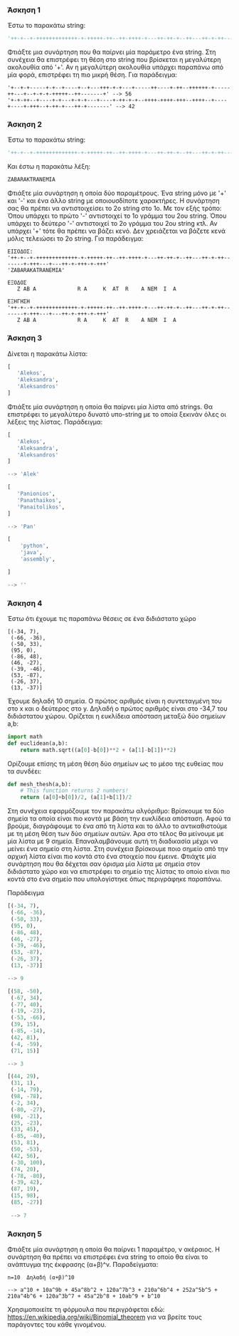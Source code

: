 ### Άσκηση 1
Έστω το παρακάτω string:
```python
'++-+--+-+++++++++++++-+-+++++-++--++-++++-+---++-++-+--++---++-+-++-------+-+++---+---++-+-+++-+-+++'
```

Φτιάξτε μια συνάρτηση που θα παίρνει μία παράμετρο ένα string. Στη συνέχεια θα επιστρέφει τη θέση στο string που βρίσκεται η μεγαλύτερη ακολουθία από '+'. Αν η μεγαλύτερη ακολουθία υπάρχει παραπάνω από μία φορά, επιστρέφει τη πιο μικρή θέση.
Για παράδειγμα:

```text
'+--+-+-----+-+--+----+--+---+++-+-+---+-----++----+-++--++++++-+-----++---+--+-+-+-+++++--++-------+' --> 56
'+-+-++--+----+-+---+-+-+---+----+-++-+-+--++++-++++-+++--++++--+----+----+-+++--+-++-+---++-+-------' --> 42
```


### Άσκηση 2
Έστω το παρακάτω string:
```python
'++-+--+-+++++++++++++-+-+++++-++--++-++++-+---++-++-+--++---++-+-++-------+-+++---+---++-+-+++-+-+++'
```
Και έστω η παρακάτω λέξη:
```python
ZABARAKTRANEMIA
```
 
Φτιάξτε μία συνάρτηση η οποία δύο παραμέτρους. Ένα string μόνο με '+' και '-' και ένα άλλο string με οποιουσδίποτε χαρακτήρες. Η συνάρτηση σας θα πρέπει να αντιστοιχείσει το 2ο string στο 1ο. Με τον εξής τρόπο: Όπου υπάρχει το πρώτο '-' αντιστοιχεί το 1ο γράμμα του 2ου string. Όπου υπάρχει το δεύτερο '-' αντιστοιχεί το 2ο γράμμα του 2ου string κτλ. Αν υπάρχει '+' τότε θα πρέπει να βάζει κενό.  Δεν χρειάζεται να βάζετε κενά μόλις τελειώσει το 2o string. Για παράδειγμα:

```text
ΕΙΣΟΔΟΣ:
'++-+--+-+++++++++++++-+-+++++-++--++-++++-+---++-++-+--++---++-+-++-------+-+++---+---++-+-+++-+-+++'
'ZABARAKATRANEMIA'

ΕΞΟΔΟΣ
   Z AB A             R A     K  AT  R    A NEM  I  A

ΕΞΗΓΗΣΗ
'++-+--+-+++++++++++++-+-+++++-++--++-++++-+---++-++-+--++---++-+-++-------+-+++---+---++-+-+++-+-+++'
   Z AB A             R A     K  AT  R    A NEM  I  A
```

### Άσκηση 3
Δίνεται η παρακάτω λίστα:
```python
[
   'Alekos',
   'Aleksandra',
   'Aleksandros'
]
```
Φτιάξτε μία συνάρτηση η οποία θα παίρνει μία λίστα από strings. Θα επιστρέφει το μεγαλύτερο δυνατό υπο-string με το οποία ξεκινάν όλες οι λέξεις της λίστας. Παράδειγμα:

```python
[
   'Alekos',
   'Aleksandra',
   'Aleksandros'
]

--> 'Alek'
```

```python
[
   'Panionios',
   'Panathaikos',
   'Panaitolikos',
]

--> 'Pan'
```

```python
[
	'python',
	'java',
	'assembly',

]

--> ''
```


### Άσκηση 4
Έστω ότι έχουμε τις παραπάνω θέσεις σε ένα διδιάστατο χώρο
```
[(-34, 7),
 (-66, -36),
 (-50, 33),
 (95, 0),
 (-86, 48),
 (46, -27),
 (-39, -46),
 (53, -87),
 (-26, 37),
 (13, -37)]
```

Έχουμε δηλαδή 10 σημεία. Ο πρώτος αριθμός είναι η συντεταγμένη του στο x και ο δεύτερος στο y. Δηλαδή ο πρώτος αριθμός είναι στο -34,7 του διδιάστατου χώρου. Ορίζεται η ευκλίδεια απόσταση μεταξώ δύο σημείων a,b:
```python
import math
def euclidean(a,b):
	return math.sqrt((a[0]-b[0])**2 + (a[1]-b[1])**2)
```

Ορίζουμε επίσης τη μέση θέση δύο σημείων ως το μέσο της ευθείας που τα συνδέει:
```python
def mesh_thesh(a,b):
	# This function returns 2 numbers! 
	return (a[0]+b[0])/2, (a[1]+b[1])/2
```

Στη συνέχεια εφαρμόζουμε τον παρακάτω αλγόριθμο: Βρίσκουμε τα δύο σημεία τα οποία είναι πιο κοντά με βάση την ευκλίδεια απόσταση. Αφού τα βρούμε, διαγράφουμε το ένα από τη λίστα και το άλλο το αντικαθιστούμε με τη μέση θέση των δύο σημείων αυτών. Άρα στο τέλος θα μείνουμε με μία λίστα με 9 σημεία. Επαναλαμβάνουμε αυτή τη διαδικασία μέχρι να μείνει ένα σημείο στη λίστα. Στη συνέχεια βρίσκουμε ποιο σημείο από την αρχική λίστα είναι πιο κοντά στο ένα στοιχείο που έμεινε. Φτιάχτε μία συνάρτηση που θα δέχεται σαν όρισμα μία λίστα με σημεία στον διδιάστατο χώρο και να επιστρέφει το σημείο της λίστας το οποίο είναι πιο κοντά στο ένα σημείο που υπολογίστηκε όπως περιγράφηκε παραπάνω. 

Παράδειγμα
```python
[(-34, 7),
 (-66, -36),
 (-50, 33),
 (95, 0),
 (-86, 48),
 (46, -27),
 (-39, -46),
 (53, -87),
 (-26, 37),
 (13, -37)]

--> 9
```

```python
[(58, -50),
 (-67, 34),
 (-77, 40),
 (-19, -23),
 (-53, -66),
 (39, 15),
 (-85, -14),
 (42, 81),
 (-4, -59),
 (71, 15)]

--> 3
```

```python
[(44, 29),
 (31, 1),
 (-14, 79),
 (98, -78),
 (-2, 34),
 (-80, -27),
 (98, -21),
 (25, -23),
 (33, 45),
 (-85, -40),
 (53, 81),
 (50, -53),
 (42, 56),
 (-30, 100),
 (74, 20),
 (-78, -80),
 (-39, 42),
 (87, 19),
 (15, 98),
 (85, -27)]
 
 --> 7
 ```

### Άσκηση 5
Φτιάξτε μία συνάρτηση η οποία θα παίρνει 1 παραμέτρo, ν ακέραιoς. Η συνάρτηση θα πρέπει να επιστρέφει ένα string το οποίο θα είναι το ανάπτυγμα της έκφρασης (α+β)^ν. Παραδείγματα:

```
n=10  Δηλαδή (α+β)^10

--> a^10 + 10a^9b + 45a^8b^2 + 120a^7b^3 + 210a^6b^4 + 252a^5b^5 + 210a^4b^6 + 120a^3b^7 + 45a^2b^8 + 10ab^9 + b^10
```

Χρησιμοποιείτε τη φόρμουλα που περιγράφεται εδώ: https://en.wikipedia.org/wiki/Binomial_theorem για να βρείτε τους παράγοντες του κάθε γινομένου.




